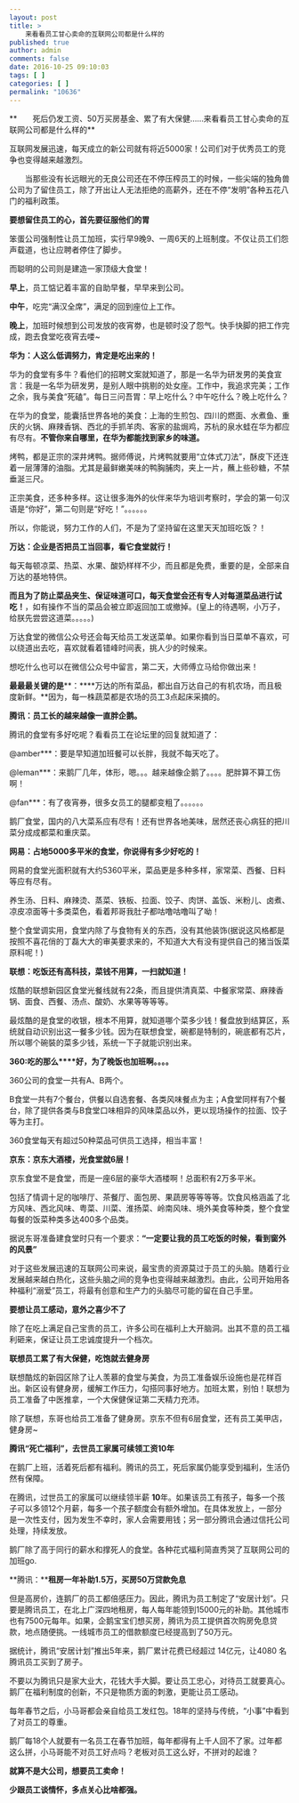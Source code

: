 ```yaml
---
layout: post
title: >
    来看看员工甘心卖命的互联网公司都是什么样的
published: true
author: admin
comments: false
date: 2016-10-25 09:10:03
tags: [ ]
categories: [ ]
permalink: "10636"
---
```

**　　死后仍发工资、50万买房基金、累了有大保健……来看看员工甘心卖命的互联网公司都是什么样的**

互联网发展迅速，每天成立的新公司就有将近5000家！公司们对于优秀员工的竞争也变得越来越激烈。


  　　当那些没有长远眼光的无良公司还在不停压榨员工的时候，一些尖端的独角兽公司为了留住员工，除了开出让人无法拒绝的高薪外，还在不停“发明”各种五花八门的福利政策。


**要想留住员工的心，首先要征服他们的胃**

笨蛋公司强制性让员工加班，实行早9晚9、一周6天的上班制度。不仅让员工们怨声载道，也让应聘者停住了脚步。

而聪明的公司则是建造一家顶级大食堂！

**早上**，员工惦记着丰富的自助早餐，早早来到公司。

**中午**，吃完“满汉全席”，满足的回到座位上工作。

**晚上**，加班时候想到公司发放的夜宵劵，也是顿时没了怨气。快手快脚的把工作完成，跑去食堂吃夜宵去喽~

**华为：人这么低调努力，肯定是吃出来的！**

华为的食堂有多牛？看他们的招聘文案就知道了，那是一名华为研发男的美食宣言：我是一名华为研发男，是别人眼中挑剔的处女座。工作中，我追求完美；工作之余，我与美食“死磕”。每日三问吾胃：早上吃什么？中午吃什么？晚上吃什么？

在华为的食堂，能囊括世界各地的美食：上海的生煎包、四川的燃面、水煮鱼、重庆的火锅、麻辣香锅、西北的手抓羊肉、客家的盐焗鸡，苏杭的泉水蛙在华为都应有尽有。**不管你来自哪里，在华为都能找到家乡的味道。**

烤鸭，都是正宗的深井烤鸭。据师傅说，片烤鸭就要用“立体式刀法”，酥皮下还连着一层薄薄的油脂。尤其是最鲜嫩美味的鸭胸脯肉，夹上一片，蘸上些砂糖，不禁垂涎三尺。

正宗美食，还多种多样。这让很多海外的伙伴来华为培训考察时，学会的第一句汉语是“你好”，第二句则是“好吃！”。。。。。。

所以，你能说，努力工作的人们，不是为了坚持留在这里天天加班吃饭？！

**万达：企业是否把员工当回事，看它食堂就行！**

每天每顿凉菜、热菜、水果、酸奶样样不少，而且都是免费，重要的是，全部来自万达的基地特供。

**而且为了防止菜品夹生、保证味道可口，每天食堂会还有专人对每道菜品进行试吃！**，如有操作不当的菜品会被立即返回加工或撤掉。(皇上的待遇啊，小万子，给朕先尝尝这道菜。。。。。)

万达食堂的微信公众号还会每天给员工发送菜单。如果你看到当日菜单不喜欢，可以绕道出去吃，喜欢就看着错峰时间表，挑人少的时候来。

想吃什么也可以在微信公众号中留言，第二天，大师傅立马给你做出来！

**最最最关键的是****：****万达的所有菜品，都出自万达自己的有机农场，而且极度新鲜。**因为，每一株蔬菜都是农场的员工3点起床采摘的。

**腾讯：员工长的越来越像一直胖企鹅。**

腾讯的食堂有多好吃呢？看看员工在论坛里的回复就知道了：

@amber\***：要是早知道加班餐可以长胖，我就不每天吃了。

@leman\***：来鹅厂几年，体形，嗯。。。越来越像企鹅了。。。。肥胖算不算工伤啊！

@fan\***：有了夜宵券，很多女员工的腿都变粗了。。。。。。

鹅厂食堂，国内的八大菜系应有尽有！还有世界各地美味，居然还丧心病狂的把川菜分成成都菜和重庆菜。

**网易：占地5000多平米的食堂，你说得有多少好吃的！**

网易的食堂光面积就有大约5360平米，菜品更是多种多样，家常菜、西餐、日料等应有尽有。

养生汤、日料、麻辣烫、蒸菜、铁板、拉面、饺子、肉饼、盖饭、米粉儿、卤煮、凉皮凉面等十多类菜色，看着邦哥我肚子都咕噜咕噜叫了呦！

整个食堂调实用，食堂内除了与食物有关的东西，没有其他装饰(据说这风格都是按照不喜花俏的丁磊大大的审美要求来的，不知道大大有没有提供自己的猪当饭菜原料呢！)

**联想：吃饭还有高科技，菜钱不用算，一扫就知道！**

炫酷的联想新园区食堂光餐线就有22条，而且提供清真菜、中餐家常菜、麻辣香锅、面食、西餐、汤点、酸奶、水果等等等等。

最炫酷的是食堂的收银，根本不用算，就知道哪个菜多少钱！餐盘放到结算区，系统就自动识别出这一餐多少钱。因为在联想食堂，碗都是特制的，碗底都有芯片，所以哪个碗裝的菜多少钱，系统一下子就能识别出来。

**360:吃的那么****好，为了晚饭也加班啊。。。。**

360公司的食堂一共有A、B两个。

B食堂一共有7个餐台，供餐以自选套餐、各类风味餐点为主；A食堂同样有7个餐台，除了提供各类与B食堂口味相异的风味菜品以外，更以现场操作的拉面、饺子等为主打。

360食堂每天有超过50种菜品可供员工选择，相当丰富！

**京东：京东大酒楼，光食堂就6层！**

京东食堂不是食堂，而是一座6层的豪华大酒楼啊！总面积有2万多平米。

包括了情调十足的咖啡厅、茶餐厅、面包房、果蔬房等等等等。饮食风格涵盖了北方风味、西北风味、粤菜、川菜、淮扬菜、岭南风味、境外美食等种类，整个食堂每餐的饭菜种类多达400多个品类。

据说东哥准备建食堂时只有一个要求：**“一定要让我的员工吃饭的时候，看到窗外的风景”**

对于这些发展迅速的互联网公司来说，最宝贵的资源莫过于员工的头脑。随着行业发展越来越白热化，这些头脑之间的竞争也变得越来越激烈。由此，公司开始用各种福利“溺爱”员工，将最有创意和生产力的头脑尽可能的留在自己手里。

**要想让员工感动，意外之喜少不了**

除了在吃上满足自己宝贵的员工，许多公司在福利上大开脑洞。出其不意的员工福利砸来，保证让员工忠诚度提升一个档次。

**联想员工累了有大保健，吃饱就去健身房**

联想酷炫的新园区除了让人羡慕的食堂与美食，为员工准备娱乐设施也是花样百出。新区设有健身房，缓解工作压力，勾搭同事好地方。加班太累，别怕！联想为员工准备了中医推拿，一个大保健保证第二天精力充沛。

除了联想，东哥也给员工准备了健身房。京东不但有6层食堂，还有员工美甲店，健身房~

**腾讯“死亡福利”，去世员工家属可续领工资10年**

在鹅厂上班，活着死后都有福利。腾讯的员工，死后家属仍能享受到福利，生活仍然有保障。

在腾讯，过世员工的家属可以继续领半薪 **10**年。如果该员工有孩子，每多一个孩子可以多领12个月薪，每多一个孩子额度会有额外增加。在具体发放上，一部分是一次性支付，因为发生不幸时，家人会需要用钱；另一部分腾讯会通过信托公司处理，持续发放。

鹅厂除了高于同行的薪水和撑死人的食堂。各种花式福利简直秀哭了互联网公司的加班go.

**腾讯：****租房一年补助1.5万，买房50万贷款免息**

但是高房价，连鹅厂的员工都倍感压力。因此，腾讯为员工制定了“安居计划”。只要是腾讯员工，在北上广深四地租房，每人每年能领到15000元的补助。其他城市也有7500元每年。如果，企鹅宝宝们想买房，腾讯为员工提供首次购房免息贷款，地点随便挑。一线城市员工的借款额度已经提高到了50万元。

据统计，腾讯“安居计划”推出5年来，鹅厂累计花费已经超过 14亿元，让4080 名腾讯员工买到了房子。

不要以为腾讯只是家大业大，花钱大手大脚。要让员工忠心，对待员工就要真心。鹅厂在福利制度的创新，不只是物质方面的刺激，更能让员工感动。

每年春节之后，小马哥都会亲自给员工发红包。18年的坚持与传统，“小事”中看到了对员工的尊重。

鹅厂每18个人就要有一名员工在春节加班，每年都得有上千人回不了家。过年都这么拼，小马哥能不对员工好点吗？老板对员工这么好，不拼对的起谁？

**就算不是大公司，想要员工卖命！**

**少跟员工谈情怀，多点关心比啥都强。**